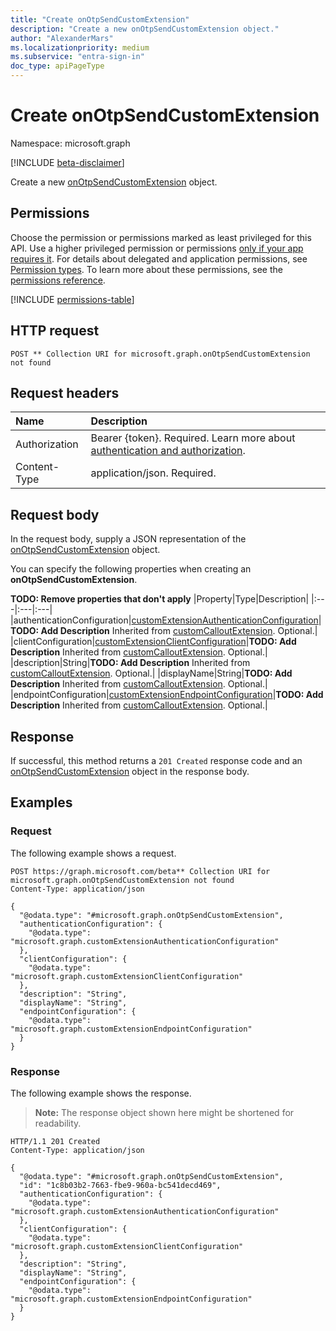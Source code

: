 ```yaml
---
title: "Create onOtpSendCustomExtension"
description: "Create a new onOtpSendCustomExtension object."
author: "AlexanderMars"
ms.localizationpriority: medium
ms.subservice: "entra-sign-in"
doc_type: apiPageType
---
```


# Create onOtpSendCustomExtension

Namespace: microsoft.graph

[!INCLUDE [beta-disclaimer](../../includes/beta-disclaimer.md)]

Create a new [onOtpSendCustomExtension](../resources/onotpsendcustomextension.md) object.

## Permissions

Choose the permission or permissions marked as least privileged for this API. Use a higher privileged permission or permissions [only if your app requires it](/graph/permissions-overview#best-practices-for-using-microsoft-graph-permissions). For details about delegated and application permissions, see [Permission types](/graph/permissions-overview#permission-types). To learn more about these permissions, see the [permissions reference](/graph/permissions-reference).

<!-- {
  "blockType": "permissions",
  "name": "onotpsendcustomextensionhandler-post-customextension-permissions"
}
-->
[!INCLUDE [permissions-table](../includes/permissions/onotpsendcustomextensionhandler-post-customextension-permissions.md)]

## HTTP request

<!-- {
  "blockType": "ignored"
}
-->
``` http
POST ** Collection URI for microsoft.graph.onOtpSendCustomExtension not found
```

## Request headers

|Name|Description|
|:---|:---|
|Authorization|Bearer {token}. Required. Learn more about [authentication and authorization](/graph/auth/auth-concepts).|
|Content-Type|application/json. Required.|

## Request body

In the request body, supply a JSON representation of the [onOtpSendCustomExtension](../resources/onotpsendcustomextension.md) object.

You can specify the following properties when creating an **onOtpSendCustomExtension**.

**TODO: Remove properties that don't apply**
|Property|Type|Description|
|:---|:---|:---|
|authenticationConfiguration|[customExtensionAuthenticationConfiguration](../resources/customextensionauthenticationconfiguration.md)|**TODO: Add Description** Inherited from [customCalloutExtension](../resources/customcalloutextension.md). Optional.|
|clientConfiguration|[customExtensionClientConfiguration](../resources/customextensionclientconfiguration.md)|**TODO: Add Description** Inherited from [customCalloutExtension](../resources/customcalloutextension.md). Optional.|
|description|String|**TODO: Add Description** Inherited from [customCalloutExtension](../resources/customcalloutextension.md). Optional.|
|displayName|String|**TODO: Add Description** Inherited from [customCalloutExtension](../resources/customcalloutextension.md). Optional.|
|endpointConfiguration|[customExtensionEndpointConfiguration](../resources/customextensionendpointconfiguration.md)|**TODO: Add Description** Inherited from [customCalloutExtension](../resources/customcalloutextension.md). Optional.|



## Response

If successful, this method returns a `201 Created` response code and an [onOtpSendCustomExtension](../resources/onotpsendcustomextension.md) object in the response body.

## Examples

### Request

The following example shows a request.
<!-- {
  "blockType": "request",
  "name": "create_onotpsendcustomextension_from_"
}
-->
``` http
POST https://graph.microsoft.com/beta** Collection URI for microsoft.graph.onOtpSendCustomExtension not found
Content-Type: application/json

{
  "@odata.type": "#microsoft.graph.onOtpSendCustomExtension",
  "authenticationConfiguration": {
    "@odata.type": "microsoft.graph.customExtensionAuthenticationConfiguration"
  },
  "clientConfiguration": {
    "@odata.type": "microsoft.graph.customExtensionClientConfiguration"
  },
  "description": "String",
  "displayName": "String",
  "endpointConfiguration": {
    "@odata.type": "microsoft.graph.customExtensionEndpointConfiguration"
  }
}
```


### Response

The following example shows the response.
>**Note:** The response object shown here might be shortened for readability.
<!-- {
  "blockType": "response",
  "truncated": true,
  "@odata.type": "microsoft.graph.onOtpSendCustomExtension"
}
-->
``` http
HTTP/1.1 201 Created
Content-Type: application/json

{
  "@odata.type": "#microsoft.graph.onOtpSendCustomExtension",
  "id": "1c8b03b2-7663-fbe9-960a-bc541decd469",
  "authenticationConfiguration": {
    "@odata.type": "microsoft.graph.customExtensionAuthenticationConfiguration"
  },
  "clientConfiguration": {
    "@odata.type": "microsoft.graph.customExtensionClientConfiguration"
  },
  "description": "String",
  "displayName": "String",
  "endpointConfiguration": {
    "@odata.type": "microsoft.graph.customExtensionEndpointConfiguration"
  }
}
```

